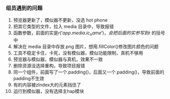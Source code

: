 ### 组员遇到的问题

1. 预览器更新了，模似器不更新，没选 hot phone
2. 把其它类型的文件，拉入 media 目录中，导致报错
3. 函数参数，前面的实是$r('app.media.ic_name')，会把后面的实参写到$r 的括号中
4. 解决在 media 目录中存放.png 图片，想用.fillColor()修改图片颜色的问题
5. 工具不稳定卡住，卡死，没有模似器，模似功能限制，真机不够用
6. 预览器与模似器，模似器与真机，效果不一致
7. 删除资源没选择重构，导致项目报错
8. 同一个组件，前面写了一个.padding()，后面又一个.padding()，导致前面的padding不生效
9. 有的内容被zIndex大的元素挡住了
10. 运行到模似器，没有选择主hap模块
